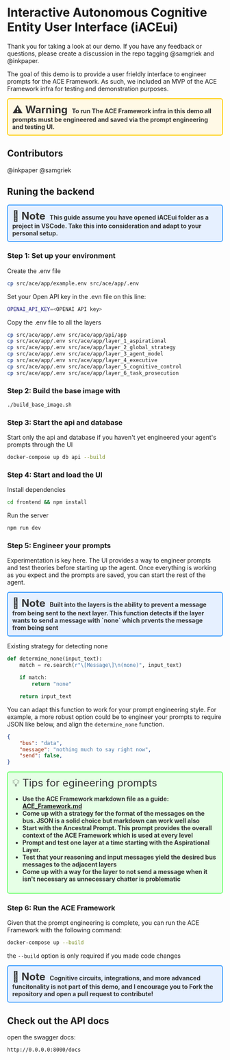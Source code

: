 # Interactive Autonomous Cognitive Entity User Interface (iACEui)

Thank you for taking a look at our demo. If you have any feedback or questions, please create a discussion in the repo tagging @samgriek and @inkpaper.

The goal of this demo is to provide a user frieldly interface to engineer prompts for the ACE Framework. As such, we included an MVP of the ACE Framework infra for testing and demonstration purposes.

<div style="background-color: #fff9e6; color: #333; border: 2px solid #ffcc00; border-radius: 5px; padding: 10px; font-weight: bold;">
  <span style="font-size: 24px; margin-right: 10px;">⚠️ Warning</span>To run The ACE Framework infra in this demo all prompts must be engineered and saved via the prompt engineering and testing UI.
</div>

## Contributors

@inkpaper
@samgriek

## Runing the backend

<div style="background-color: #e6f0ff; color: #333; border: 2px solid #3399ff; border-radius: 5px; padding: 10px; font-weight: bold;">
  <span style="font-size: 24px; margin-right: 10px;">📘 Note</span>This guide assume you have opened iACEui folder as a project in VSCode. Take this into consideration and adapt to your personal setup.
</div>

### Step 1: Set up your environment

Create the .env file

```bash
cp src/ace/app/example.env src/ace/app/.env
```

Set your Open API key in the .evn file on this line:

```bash
OPENAI_API_KEY=<OPENAI API key>
```

Copy the .env file to all the layers

```bash
cp src/ace/app/.env src/ace/app/api/app
cp src/ace/app/.env src/ace/app/layer_1_aspirational
cp src/ace/app/.env src/ace/app/layer_2_global_strategy
cp src/ace/app/.env src/ace/app/layer_3_agent_model
cp src/ace/app/.env src/ace/app/layer_4_executive
cp src/ace/app/.env src/ace/app/layer_5_cognitive_control
cp src/ace/app/.env src/ace/app/layer_6_task_prosecution
```

### Step 2: Build the base image with

```bash
./build_base_image.sh
```

### Step 3: Start the api and database

Start only the api and database if you haven't yet engineered your agent's prompts through the UI

```bash
docker-compose up db api --build
```

### Step 4: Start and load the UI

Install dependencies

```bash
cd frontend && npm install
```

Run the server

```bash
npm run dev
```

### Step 5: Engineer your prompts

Experimentation is key here. The UI provides a way to engineer prompts and test theories before starting up the agent. Once everything is working as you expect and the prompts are saved, you can start the rest of the agent.

<div style="background-color: #e6f0ff; color: #333; border: 2px solid #3399ff; border-radius: 5px; padding: 10px; font-weight: bold;">
  <span style="font-size: 24px; margin-right: 10px;">📘 Note</span>Built into the layers is the ability to prevent a message from being sent to the next layer.  This function detects if the layer wants to send a message with `none` which prvents the message from being sent
</div>

Existing strategy for detecting none

```python
def determine_none(input_text):
    match = re.search(r"\[Message\]\n(none)", input_text)

    if match:
        return "none"

    return input_text
```

You can adapt this function to work for your prompt engineering style. For example, a more robust option could be to engineer your prompts to require JSON like below, and align the `determine_none` function.

```json
{
    "bus": "data",
    "message": "nothing much to say right now",
    "send": false,
}
```

<div style="background-color: #e6ffe6; color: #333; border: 2px solid #66ff66; border-radius: 5px; padding: 10px;">
  <span style="font-size: 24px; margin-right: 10px;">💡 Tips for egineering prompts</span>
  <ul style="font-weight: bold;">
    <li>Use the ACE Framework markdown file as a guide: <a href="https://github.com/daveshap/ACE_Framework/blob/main/ACE_Framework.md">ACE_Framework.md</a></li>
    <li>Come up with a strategy for the format of the messages on the bus. JSON is a solid choice but markdown can work well also</li>
    <li>Start with the Ancestral Prompt.  This prompt provides the overall context of the ACE Framework which is used at every level</li>
    <li>Prompt and test one layer at a time starting with the Aspirational Layer.</li>
    <li>Test that your reasoning and input messages yield the desired bus messages to the adjacent layers</li>
    <li>Come up with a way for the layer to not send a message when it isn't necessary as unnecessary chatter is problematic</li>
  </ul>
</div>

### Step 6: Run the ACE Framework

Given that the prompt engineering is complete, you can run the ACE Framework with the following command:

```bash
docker-compose up --build
```

the `--build` option is only required if you made code changes

<div style="background-color: #e6f0ff; color: #333; border: 2px solid #3399ff; border-radius: 5px; padding: 10px; font-weight: bold;">
  <span style="font-size: 24px; margin-right: 10px;">📘 Note</span>Cognitive circuits, integrations, and more advanced funcitonality is not part of this demo, and I encourage you to Fork the repository and open a pull request to contribute!
</div>

## Check out the API docs

open the swagger docs:

```bash
http://0.0.0.0:8000/docs
```
